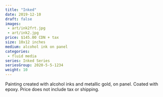 ```yaml
---
title: "Inked"
date: 2019-12-10
draft: false
images:
 - art/ink2frt.jpg
 - art/ink2.jpg
price: $145.00 CDN + tax
size: 10x12 inches
medium: alcohol ink on panel
categories:
 - fluid media
series: Inked Series
seriesGroup: 2020-5-5-1234
weight: 10
---
```


Painting created with alcohol inks and metallic gold, on panel. Coated with epoxy. Price does not include tax or shipping.
